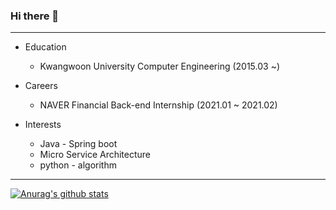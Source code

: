 ### Hi there 👋
***
* Education
    - Kwangwoon University Computer Engineering (2015.03 ~)

* Careers
    - NAVER Financial Back-end Internship (2021.01 ~ 2021.02)

* Interests
    - Java - Spring boot
    - Micro Service Architecture
    - python - algorithm
***



 [![Anurag's github stats](https://github-readme-stats.vercel.app/api?username=jyh4479)](https://github.com/anuraghazra/github-readme-stats)

<!--
**jyh4479/jyh4479** is a ✨ _special_ ✨ repository because its `README.md` (this file) appears on your GitHub profile.

Here are some ideas to get you started:

- 🔭 I’m currently working on ...
- 🌱 I’m currently learning ...
- 👯 I’m looking to collaborate on ...
- 🤔 I’m looking for help with ..
- 💬 Ask me about ...
- 📫 How to reach me: ...
- 😄 Pronouns: ...
- ⚡ Fun fact: ...
-->
